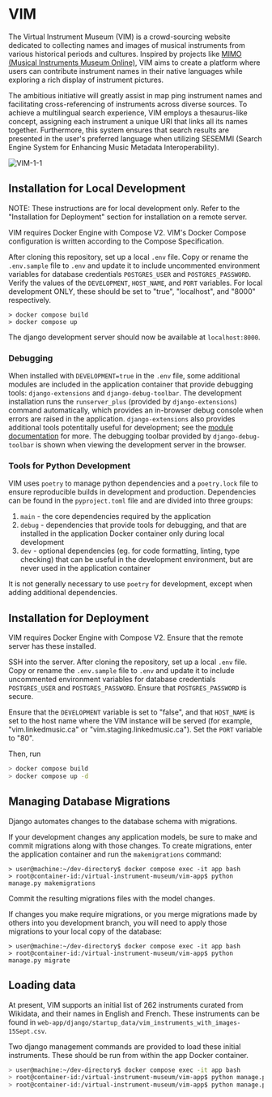 # VIM
The Virtual Instrument Museum (VIM) is a crowd-sourcing website dedicated to collecting names and images of musical instruments from various historical periods and cultures. Inspired by projects like [MIMO (Musical Instruments Museum Online)](https://mimo-international.com/MIMO/accueil-ermes.aspx), VIM aims to create a platform where users can contribute instrument names in their native languages while exploring a rich display of instrument pictures.

The ambitious initiative will greatly assist in map
ping instrument names and facilitating cross-referencing of instruments across diverse sources. To achieve a multilingual search experience, VIM employs a thesaurus-like concept, assigning each instrument a unique URI that links all its names together. Furthermore, this system ensures that search results are presented in the user's preferred language when utilizing SESEMMI (Search Engine System for Enhancing Music Metadata Interoperability).

![VIM-1-1](https://github.com/DDMAL/VIM/assets/61984039/cf808948-11be-459b-9060-55220dbbade6)

## Installation for Local Development

NOTE: These instructions are for local development only. Refer to the "Installation for Deployment" section for installation on a remote server.

VIM requires Docker Engine with Compose V2. VIM's Docker Compose configuration is written according to the Compose Specification. 

After cloning this repository, set up a local `.env` file. Copy or rename the `.env.sample` file to `.env` and update it to include uncommented environment variables for database credentials `POSTGRES_USER` and `POSTGRES_PASSWORD`. Verify the values of the `DEVELOPMENT`, `HOST_NAME`, and `PORT` variables. For local development ONLY, these should be set to "true", "localhost", and "8000" respectively.

```console
> docker compose build
> docker compose up
```

The django development server should now be available at `localhost:8000`.

### Debugging

When installed with `DEVELOPMENT=true` in the `.env` file, some additional modules are included in the application container that provide debugging tools: `django-extensions` and `django-debug-toolbar`. The development installation runs the `runserver_plus` (provided by `django-extensions`) command automatically, which provides an in-browser debug console when errors are raised in the application. `django-extensions` also provides additional tools potentitally useful for development; see the [module documentation](https://django-extensions.readthedocs.io/en/latest/command_extensions.html) for more. The debugging toolbar provided by `django-debug-toolbar` is shown when viewing the development server in the browser.

### Tools for Python Development

VIM uses `poetry` to manage python dependencies and a `poetry.lock` file to ensure reproducible builds in development and production. Dependencies can be found in the `pyproject.toml` file and are divided into three groups: 

1. `main` - the core dependencies required by the application
2. `debug` - dependencies that provide tools for debugging, and that are installed in the application Docker container only during local development
3. `dev` - optional dependencies (eg. for code formatting, linting, type checking) that can be useful in the development environment, but are never used in the application container

It is not generally necessary to use `poetry` for development, except when adding additional dependencies. 

## Installation for Deployment

VIM requires Docker Engine with Compose V2. Ensure that the remote server has these installed. 

SSH into the server. After cloning the repository, set up a local `.env` file. Copy or rename the `.env.sample` file to `.env` and update it to include uncommented environment variables for database credentials `POSTGRES_USER` and `POSTGRES_PASSWORD`. Ensure that `POSTGRES_PASSWORD` is secure.

Ensure that the `DEVELOPMENT` variable is set to "false", and that `HOST_NAME` is set to the host name where the VIM instance will be served (for example, "vim.linkedmusic.ca" or "vim.staging.linkedmusic.ca"). Set the `PORT` variable to "80".

Then, run

```bash
> docker compose build
> docker compose up -d
```

## Managing Database Migrations

Django automates changes to the database schema with migrations.

If your development changes any application models, be sure to make and commit migrations along with those changes. To create migrations, enter the application container and run the `makemigrations` command:

```console
> user@machine:~/dev-directory$ docker compose exec -it app bash
> root@container-id:/virtual-instrument-museum/vim-app$ python manage.py makemigrations
```

Commit the resulting migrations files with the model changes.

If changes you make require migrations, or you merge migrations made by others into you development branch, you will need to apply those migrations to your local copy of the database:

```console
> user@machine:~/dev-directory$ docker compose exec -it app bash
> root@container-id:/virtual-instrument-museum/vim-app$ python manage.py migrate
```

## Loading data

At present, VIM supports an initial list of 262 instruments curated from Wikidata, and their names in English and French. These instruments can be found in `web-app/django/startup_data/vim_instruments_with_images-15Sept.csv`.

Two django management commands are provided to load these initial instruments. These should be run from within the app Docker container.

```bash
> user@machine:~/dev-directory$ docker compose exec -it app bash
> root@container-id:/virtual-instrument-museum/vim-app$ python manage.py import_languages
> root@container-id:/virtual-instrument-museum/vim-app$ python manage.py import_instruments
```